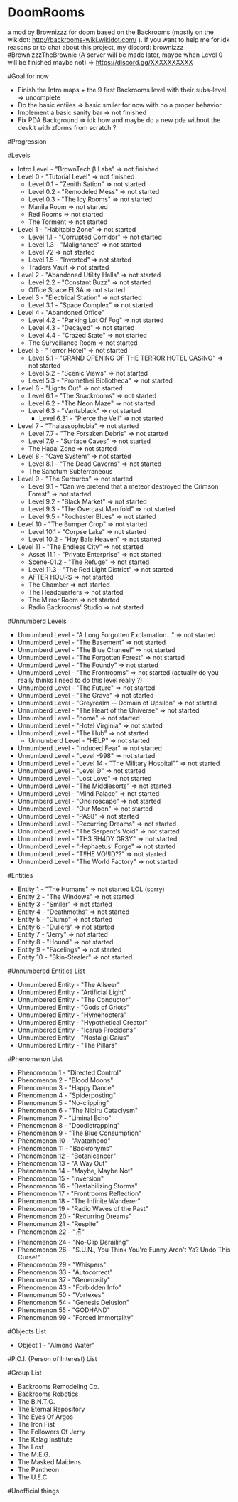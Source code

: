 # DoomRooms
a mod by Brownizzz for doom based on the Backrooms (mostly on the wikidot: http://backrooms-wiki.wikidot.com/ ). If you want to help me for idk reasons or to chat about this project, my discord: brownizzz #BrownizzzTheBrownie (A server will be made later, maybe when Level 0 will be finished maybe not) => https://discord.gg/XXXXXXXXXX


#Goal for now
- Finish the Intro maps + the 9 first Backrooms level with their subs-level => uncomplete
- Do the basic entiies => basic smiler for now with no a proper behavior
- Implement a basic sanity bar => not finished
- Fix PDA Background => idk how and maybe do a new pda without the devkit with zforms from scratch ?


#Progression

#Levels
- Intro Level - "BrownTech β Labs" => not finished
- Level 0 - "Tutorial Level" => not finished
    - Level 0.1 - "Zenith Sation" => not started
    - Level 0.2 - "Remodeled Mess" => not started
    - Level 0.3 - "The Icy Rooms" => not started
    - Manila Room => not started
    - Red Rooms => not started
    - The Torment => not started
- Level 1 - "Habitable Zone" => not started
    - Level 1.1 - "Corrupted Corridor" => not started
    - Level 1.3 - "Malignance" => not started
    - Level √2 => not started
    - Level 1.5 - "Inverted" => not started
    - Traders Vault => not started
- Level 2 - "Abandoned Utility Halls" => not started
    - Level 2.2 - "Constant Buzz" => not started
    - Office Space EL3A => not started
- Level 3 - "Electrical Station" => not started
    - Level 3.1 - "Space Complex" => not started
- Level 4 - "Abandoned Office"
    - Level 4.2 - "Parking Lot Of Fog" => not started
    - Level 4.3 - "Decayed" => not started
    - Level 4.4 - "Crazed State" => not started
    - The Surveillance Room => not started
- Level 5 - "Terror Hotel" => not started
    - Level 5.1 - "GRAND OPENING OF THE TERROR HOTEL CASINO" => not started
    - Level 5.2 - "Scenic Views" => not started
    - Level 5.3 - "Promethei Bibliotheca" => not started
- Level 6 - "Lights Out" => not started
    - Level 6.1 - "The Snackrooms" => not started
    - Level 6.2 - "The Neon Maze" => not started
    - Level 6.3 - "Vantablack" => not started
        - Level 6.31 - "Pierce the Veil" => not started
- Level 7 - "Thalassophobia" => not started
    - Level 7.7 - "The Forsaken Debris" => not started
    - Level 7.9 - "Surface Caves" => not started
    - The Hadal Zone => not started
- Level 8 - "Cave System" => not started
    - Level 8.1 - "The Dead Caverns" => not started
    - The Sanctum Subterraneous
- Level 9 - "The Surburbs" => not started
    - Level 9.1 - "Can we pretend that a meteor destroyed the Crimson Forest" => not started
    - Level 9.2 - "Black Market" => not started
    - Level 9.3 - "The Overcast Manifold" => not started
    - Level 9.5 - "Rochester Blues" => not started
- Level 10 - "The Bumper Crop" => not started
    - Level 10.1 - "Corpse Lake" => not started
    - Level 10.2 - "Hay Bale Heaven" => not started
- Level 11 - "The Endless City" => not started
    - Asset 11.1 - "Private Enterprise" => not started
    - Scene-01.2 - "The Refuge" => not started
    - Level 11.3 - "The Red Light District" => not started
    - AFTER HOURS => not started
    - The Chamber => not started
    - The Headquarters => not started
    - The Mirror Room => not started
    - Radio Backrooms' Studio => not started

#Unnumberd Levels
- Unnumberd Level - "A Long Forgotten Exclamation..." => not started
- Unnumberd Level - "The Basement" => not started
- Unnumberd Level - "The Blue Chaneel" => not started
- Unnumberd Level - "The Forgotten Forest" => not started
- Unnumberd Level - "The Foundy" => not started
- Unnumberd Level - "The Frontrooms" => not started (actually do you really thinks I need to do this level really ?)
- Unnumberd Level - "The Future" => not started
- Unnumberd Level - "The Grave" => not started
- Unnumberd Level - "Greyrealm -- Domain of Upsilon" => not started
- Unnumberd Level - "The Heart of the Universe" => not started
- Unnumberd Level - "home" => not started
- Unnumberd Level - "Hotel Virginia" => not started
- Unnumberd Level - "The Hub" => not started
    - Unnumberd Level - "HELP" => not started
- Unnumberd Level - "Induced Fear" => not started
- Unnumberd Level - "Level -998" => not started
- Unnumberd Level - "Level 14 - "The Military Hospital"" => not started
- Unnumberd Level - "Level Θ" => not started
- Unnumberd Level - "Lost Love" => not started
- Unnumberd Level - "The Middlesorts" => not started
- Unnumberd Level - "Mind Palace" => not started
- Unnumberd Level - "Oneiroscape" => not started
- Unnumberd Level - "Our Moon" => not started
- Unnumberd Level - "PA98" => not started
- Unnumberd Level - "Recurring Dreams" => not started
- Unnumberd Level - "The Serpent's Void" => not started
- Unnumberd Level - "TH3 SH4DY GR3Y" => not started
- Unnumberd Level - "Hephaetus' Forge" => not started
- Unnumberd Level - "T!!HE VO!!ID??" => not started
- Unnumberd Level - "The World Factory" => not started

#Entities
- Entity 1 - "The Humans" => not started LOL (sorry)
- Entity 2 - "The Windows" => not started
- Entity 3 - "Smiler" => not started
- Entity 4 - "Deathmoths" => not started
- Entity 5 - "Clump" => not started
- Entity 6 - "Dullers" => not started
- Entity 7 - "Jerry" => not started
- Entity 8 - "Hound" => not started
- Entity 9 - "Facelings" => not started
- Entity 10 - "Skin-Stealer" => not started

#Unnumbered Entities List
- Unnumbered Entity - "The Allseer"
- Unnumbered Entity - "Artificial Light"
- Unnumbered Entity - "The Conductor"
- Unnumbered Entity - "Gods of Griots"
- Unnumbered Entity - "Hymenoptera"
- Unnumbered Entity - "Hypothetical Creator"
- Unnumbered Entity - "Icarus Procidens"
- Unnumbered Entity - "Nostalgi Gaius"
- Unnumbered Entity - "The Pillars"

#Phenomenon List
- Phenomenon 1 - "Directed Control"
- Phenomenon 2 - "Blood Moons"
- Phenomenon 3 - "Happy Dance"
- Phenomenon 4 - "Spiderposting"
- Phenomenon 5 - "No-clipping"
- Phenomenon 6 - "The Nibiru Cataclysm"
- Phenomenon 7 - "Liminal Echo"
- Phenomenon 8 - "Doodletrapping"
- Phenomenon 9 - "The Blue Consumption"
- Phenomenon 10 - "Avatarhood"
- Phenomenon 11 - "Backronyms"
- Phenomenon 12 - "Botanicancer"
- Phenomenon 13 - "A Way Out"
- Phenomenon 14 - "Maybe, Maybe Not"
- Phenomenon 15 - "Inversion"
- Phenomenon 16 - "Destabilizing Storms"
- Phenomenon 17 - "Frontrooms Reflection"
- Phenomenon 18 - "The Infinite Wanderer"
- Phenomenon 19 - "Radio Waves of the Past"
- Phenomenon 20 - "Recurring Dreams"
- Phenomenon 21 - "Respite"
- Phenomenon 22 - "🪑"
- Phenomenon 24 - "No-Clip Derailing"
- Phenomenon 26 - "S.U.N., You Think You're Funny Aren't Ya? Undo This Curse!"
- Phenomenon 29 - "Whispers"
- Phenomenon 33 - "Autocorrect"
- Phenomenon 37 - "Generosity"
- Phenomenon 43 - "Forbidden Info"
- Phenomenon 50 - "Vortexes"
- Phenomenon 54 - "Genesis Delusion"
- Phenomenon 55 - "GODHAND"
- Phenomenon 99 - "Forced Immortality"

#Objects List
- Object 1 - "Almond Water"


#P.O.I. (Person of Interest) List


#Group List
- Backrooms Remodeling Co.
- Backrooms Robotics
- The B.N.T.G.
- The Eternal Repository
- The Eyes Of Argos
- The Iron Fist
- The Followers Of Jerry
- The Kalag Institute
- The Lost
- The M.E.G.
- The Masked Maidens
- The Pantheon
- The U.E.C.

#Unofficial things
